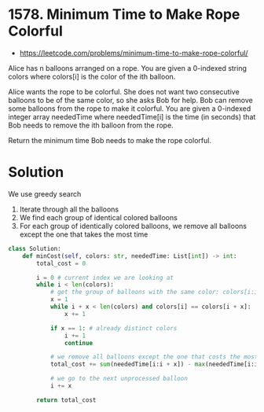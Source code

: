 # 1578. Minimum Time to Make Rope Colorful

-   https://leetcode.com/problems/minimum-time-to-make-rope-colorful/

Alice has n balloons arranged on a rope. You are given a 0-indexed string colors where colors[i] is the color of the ith balloon.

Alice wants the rope to be colorful. She does not want two consecutive balloons to be of the same color, so she asks Bob for help. Bob can remove some balloons from the rope to make it colorful. You are given a 0-indexed integer array neededTime where neededTime[i] is the time (in seconds) that Bob needs to remove the ith balloon from the rope.

Return the minimum time Bob needs to make the rope colorful.

# Solution

We use greedy search

1. Iterate through all the balloons
2. We find each group of identical colored balloons
3. For each group of identically colored balloons, we remove all balloons except the one that takes the most time

```python
class Solution:
    def minCost(self, colors: str, neededTime: List[int]) -> int:
        total_cost = 0

        i = 0 # current index we are looking at
        while i < len(colors):
            # get the group of balloons with the same color: colors[i:i+x]
            x = 1
            while i + x < len(colors) and colors[i] == colors[i + x]:
                x += 1

            if x == 1: # already distinct colors
                i += 1
                continue

            # we remove all balloons except the one that costs the most
            total_cost += sum(neededTime[i:i + x]) - max(neededTime[i:i + x])

            # we go to the next unprocessed balloon
            i += x

        return total_cost

```

